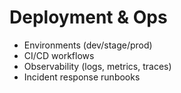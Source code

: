 # Deployment & Ops

- Environments (dev/stage/prod)
- CI/CD workflows
- Observability (logs, metrics, traces)
- Incident response runbooks
